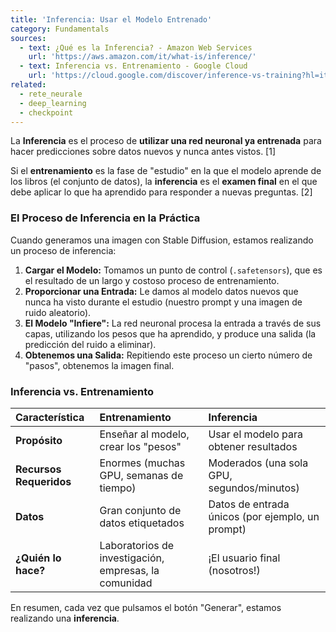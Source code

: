 ```yaml
---
title: 'Inferencia: Usar el Modelo Entrenado'
category: Fundamentals
sources:
  - text: ¿Qué es la Inferencia? - Amazon Web Services
    url: 'https://aws.amazon.com/it/what-is/inference/'
  - text: Inferencia vs. Entrenamiento - Google Cloud
    url: 'https://cloud.google.com/discover/inference-vs-training?hl=it'
related:
  - rete_neurale
  - deep_learning
  - checkpoint
---
```


La **Inferencia** es el proceso de **utilizar una red neuronal ya entrenada** para hacer predicciones sobre datos nuevos y nunca antes vistos. [1]

Si el **entrenamiento** es la fase de "estudio" en la que el modelo aprende de los libros (el conjunto de datos), la **inferencia** es el **examen final** en el que debe aplicar lo que ha aprendido para responder a nuevas preguntas. [2]

### El Proceso de Inferencia en la Práctica

Cuando generamos una imagen con Stable Diffusion, estamos realizando un proceso de inferencia:
1.  **Cargar el Modelo:** Tomamos un punto de control (`.safetensors`), que es el resultado de un largo y costoso proceso de entrenamiento.
2.  **Proporcionar una Entrada:** Le damos al modelo datos nuevos que nunca ha visto durante el estudio (nuestro prompt y una imagen de ruido aleatorio).
3.  **El Modelo "Infiere":** La red neuronal procesa la entrada a través de sus capas, utilizando los pesos que ha aprendido, y produce una salida (la predicción del ruido a eliminar).
4.  **Obtenemos una Salida:** Repitiendo este proceso un cierto número de "pasos", obtenemos la imagen final.

### Inferencia vs. Entrenamiento

| Característica | Entrenamiento | Inferencia |
| :--- | :--- | :--- |
| **Propósito** | Enseñar al modelo, crear los "pesos" | Usar el modelo para obtener resultados |
| **Recursos Requeridos** | Enormes (muchas GPU, semanas de tiempo) | Moderados (una sola GPU, segundos/minutos) |
| **Datos** | Gran conjunto de datos etiquetados | Datos de entrada únicos (por ejemplo, un prompt) |
| **¿Quién lo hace?** | Laboratorios de investigación, empresas, la comunidad | ¡El usuario final (nosotros!) |

En resumen, cada vez que pulsamos el botón "Generar", estamos realizando una **inferencia**.
